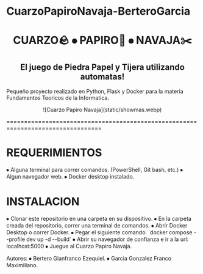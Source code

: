 # CuarzoPapiroNavaja-BerteroGarcia
<h1 align="center">CUARZO🪨 ⦁ PAPIRO📄 ⦁ NAVAJA✂️</h1>
<h2 align="center">El juego de Piedra Papel y Tijera utilizando automatas!</h2>
Pequeño proyecto realizado en Python, Flask y Docker para la materia Fundamentos Teoricos de la Informatica.
<p align="center">![Cuarzo Papiro Navaja](static/showmas.webp)</p>

=================================================================================
<h1>REQUERIMIENTOS</h1>
  ⦁ Alguna terminal para correr comandos. (PowerShell, Git bash, etc.)
  ⦁ Algun navegador web.
  ⦁ Docker desktop instalado.

<h1>INSTALACION</h1>
  ⦁ Clonar este repositorio en una carpeta en su dispositivo.
  ⦁ En la carpeta creada del repositorio, correr una terminal de comandos.
  ⦁ Abrir Docker Desktop o correr Docker.
  ⦁ Pegar el siguiente comando: `docker compose --profile dev up -d --build`
  ⦁ Abrir su navegador de confianza e ir a la url: localhost:5000
  ⦁ Juegue al Cuarzo Papiro Navaja.

Autores:
  ⦁ Bertero Gianfranco Ezequiel.
  ⦁ Garcia Gonzalez Franco Maximiliano.
